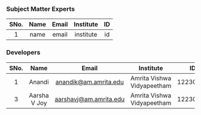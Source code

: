 
<!-- Remove all lines above this line before making changes to the file -->
### Subject Matter Experts
| SNo. | Name | Email | Institute | ID |
| :---: | :---: | :---: | :---: | :---: |
| 1 | name | email | institute | id |

### Developers
| SNo. | Name | Email | Institute | ID |
| :---: | :---: | :---: | :---: | :---: |
| 1 | Anandi  | anandik@am.amrita.edu| Amrita Vishwa Vidyapeetham | 12230912 |
| 3 | Aarsha V Joy | aarshavj@am.amrita.edu| Amrita Vishwa Vidyapeetham | 12230904 |